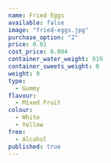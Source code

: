 ```yaml
---
name: Fried Eggs
available: false
image: "fried-eggs.jpg"
purchase_option: "2"
price: 0.01
cost_price: 0.004
container_water_weight: 919
container_sweets_weight: 0
weight: 0
type: 
  - Gummy
flavour: 
  - Mixed Fruit
colour: 
  - White
  - Yellow
free: 
  - Alcohol
published: true
---
```

